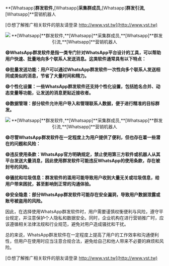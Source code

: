 **[Whatsapp]**群发软件,**[Whatsapp]**采集群成员,**[Whatsapp]**群发引流,**[Whatsapp]**营销机器人

[😍想了解推广相关软件的朋友请登录 http://www.vst.tw](http://www.vst.tw)

 <center><img src="https://vst.tw/MP4/tuiguang/png/0.png" alt="**[Whatsapp]**群发软件,**[Whatsapp]**采集群成员,**[Whatsapp]**群发引流,**[Whatsapp]**营销机器人"></center>

**😄WhatsApp群发软件是指一类专门针对WhatsApp平台设计的工具，可以帮助用户快速、批量地向多个联系人发送消息。这类软件通常具有以下特点：**

**😄批量发送功能：用户可以通过WhatsApp群发软件一次性向多个联系人发送相同或类似的消息，节省了大量时间和精力。**

**😄个性化设置：一些WhatsApp群发软件还支持个性化设置，包括姓名合并、动态变量等功能，让发送的消息更贴近接收者。**

**😄数据管理：部分软件允许用户导入和管理联系人数据，便于进行精准的目标群发。**

 <center><img src="https://vst.tw/MP4/tuiguang/png/6.png" alt="**[Whatsapp]**群发软件,**[Whatsapp]**采集群成员,**[Whatsapp]**群发引流,**[Whatsapp]**营销机器人"></center>

**😄尽管WhatsApp群发软件在一定程度上为用户提供了便利，但也存在着一些潜在的问题和风险：**

**😄违反使用条款：WhatsApp官方明确规定，禁止使用第三方软件或机器人从其平台发送大量消息，因此使用群发软件可能违反WhatsApp的使用条款，存在被封号的风险。**

**😄骚扰和垃圾信息：群发软件的滥用可能导致用户收到大量无关或垃圾信息，给用户带来困扰，甚至影响到正常的沟通体验。**

**😄安全隐患：部分WhatsApp群发软件可能存在安全漏洞，导致用户数据泄露或账号被盗用的风险。**

因此，在选择使用WhatsApp群发软件时，用户需要谨慎权衡便利与风险，遵守平台规定，并注意保护个人隐私和数据安全。同时，企业机构在进行营销推广时，应该遵循相关法律法规和行业规范，避免对用户造成骚扰和干扰。

总的来说，WhatsApp群发软件在一定程度上提高了用户的工作效率和沟通便利性，但用户在使用时应当注意合规合法，避免给自己和他人带来不必要的麻烦和风险。

[😍想了解推广相关软件的朋友请登录 http://www.vst.tw](http://www.vst.tw)



